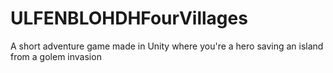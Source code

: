 # ULFENBLOHDHFourVillages
A short adventure game made in Unity where you're a hero saving an island from a golem invasion
